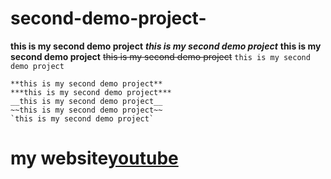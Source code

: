 # second-demo-project-
**this is my second demo project**
***this is my second demo project***
__this is my second demo project__
~~this is my second demo project~~
`this is my second demo project`
```
**this is my second demo project**
***this is my second demo project***
__this is my second demo project__
~~this is my second demo project~~
`this is my second demo project`
```
# my website[youtube](https://www.youtube.com)
